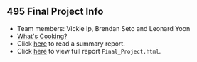 ## 495 Final Project Info

* Team members: Vickie Ip, Brendan Seto and Leonard Yoon
* [What's Cooking?](https://www.kaggle.com/c/whats-cooking)
* Click [here](write_up.pdf) to read a summary report.
* Click [here](http://htmlpreview.github.io/?https://github.com/lyoon18/Final_Project/blob/master/Final_Project.html) to view full report `Final_Project.html`.

